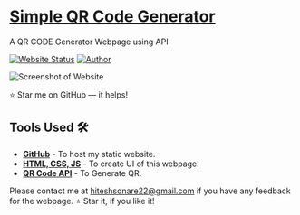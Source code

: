 # <a href="(https://qrgeneratorbthitu.netlify.app/)" target="_blank">Simple QR Code Generator</a>
<p align="justify">A QR CODE Generator Webpage using API</p>

[![Website Status](https://img.shields.io/badge/Website%20Status-Online-green)](https://qrgeneratorbthitu.netlify.app/)
[![Author](https://img.shields.io/badge/Author-Hitesh%20Sonare-purple.svg)](https://www.instagram.com/hituuu.09)

 
![Screenshot of Website](https://github.com/vinodjangid07/QR-Generator/assets/86096184/a9ab9933-059a-47f1-a551-0de70716514c)

:star: Star me on GitHub — it helps!

## Tools Used 🛠️
* [<b>GitHub</b>](https://github.com/) - To host my static website.
* [<b>HTML, CSS, JS</b>](https://www.w3schools.com/css/default.asp) - To create UI of this webpage.
* [<b>QR Code API</b>](https://goqr.me/api/) - To Generate QR.

Please contact me at hiteshsonare22@gmail.com if you have any feedback for the webpage. :star: Star it, if you like it!
